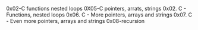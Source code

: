 0x02-C functions nested loops
0X05-C pointers, arrats, strings
0x02. C - Functions, nested loops
0x06. C - More pointers, arrays and strings
0x07. C - Even more pointers, arrays and strings
0x08-recursion
